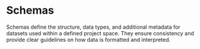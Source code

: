 # Schemas

Schemas define the structure, data types, and additional metadata for datasets used within a defined project space.
They ensure consistency and provide clear guidelines on how data is formatted and interpreted.
